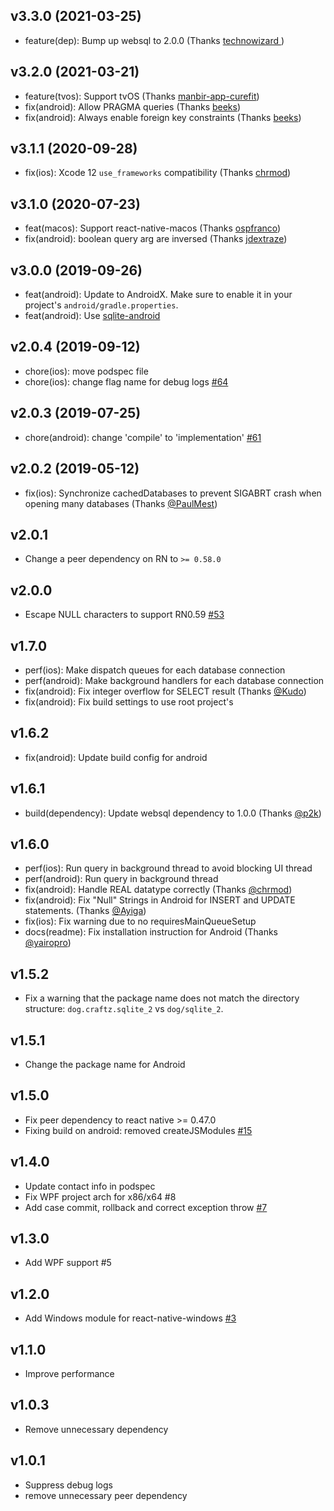 ## v3.3.0 (2021-03-25)

- feature(dep): Bump up websql to 2.0.0 (Thanks [technowizard ](https://github.com/craftzdog/react-native-sqlite-2/issues/93))

## v3.2.0 (2021-03-21)

- feature(tvos): Support tvOS (Thanks [manbir-app-curefit](https://github.com/craftzdog/react-native-sqlite-2/pull/89))
- fix(android): Allow PRAGMA queries (Thanks [beeks](https://github.com/craftzdog/react-native-sqlite-2/pull/91))
- fix(android): Always enable foreign key constraints (Thanks [beeks](https://github.com/craftzdog/react-native-sqlite-2/pull/92))

## v3.1.1 (2020-09-28)

- fix(ios): Xcode 12 `use_frameworks` compatibility (Thanks [chrmod](https://github.com/craftzdog/react-native-sqlite-2/pull/87))

## v3.1.0 (2020-07-23)

- feat(macos): Support react-native-macos (Thanks [ospfranco](https://github.com/craftzdog/react-native-sqlite-2/issues/81))
- fix(android): boolean query arg are inversed (Thanks [jdextraze](https://github.com/craftzdog/react-native-sqlite-2/issues/74))

## v3.0.0 (2019-09-26)

- feat(android): Update to AndroidX. Make sure to enable it in your project's `android/gradle.properties`.
- feat(android): Use [sqlite-android](https://github.com/requery/sqlite-android)

## v2.0.4 (2019-09-12)

- chore(ios): move podspec file
- chore(ios): change flag name for debug logs [#64](https://github.com/craftzdog/react-native-sqlite-2/pull/64)

## v2.0.3 (2019-07-25)

- chore(android): change 'compile' to 'implementation' [#61](https://github.com/craftzdog/react-native-sqlite-2/pull/61)

## v2.0.2 (2019-05-12)

- fix(ios): Synchronize cachedDatabases to prevent SIGABRT crash when opening many databases (Thanks [@PaulMest](https://github.com/craftzdog/react-native-sqlite-2/pull/58))

## v2.0.1

- Change a peer dependency on RN to `>= 0.58.0`

## v2.0.0

- Escape NULL characters to support RN0.59 [#53](https://github.com/craftzdog/react-native-sqlite-2/pull/53)

## v1.7.0

- perf(ios): Make dispatch queues for each database connection
- perf(android): Make background handlers for each database connection
- fix(android): Fix integer overflow for SELECT result (Thanks [@Kudo](https://github.com/Kudo))
- fix(android): Fix build settings to use root project's

## v1.6.2

- fix(android): Update build config for android

## v1.6.1

- build(dependency): Update websql dependency to 1.0.0 (Thanks [@p2k](https://github.com/p2k))

## v1.6.0

- perf(ios): Run query in background thread to avoid blocking UI thread
- perf(android): Run query in background thread
- fix(android): Handle REAL datatype correctly (Thanks [@chrmod](https://github.com/chrmod))
- fix(android): Fix "Null" Strings in Android for INSERT and UPDATE statements. (Thanks [@Ayiga](https://github.com/Ayiga))
- fix(ios): Fix warning due to no requiresMainQueueSetup
- docs(readme): Fix installation instruction for Android (Thanks [@yairopro](https://github.com/yairopro))

## v1.5.2

- Fix a warning that the package name does not match the directory structure: `dog.craftz.sqlite_2` vs `dog/sqlite_2`.

## v1.5.1

- Change the package name for Android

## v1.5.0

- Fix peer dependency to react native >= 0.47.0
- Fixing build on android: removed createJSModules [#15](https://github.com/craftzdog/react-native-sqlite-2/pull/15)

## v1.4.0

- Update contact info in podspec
- Fix WPF project arch for x86/x64 #8
- Add case commit, rollback and correct exception throw [#7](https://github.com/craftzdog/react-native-sqlite-2/pull/7)

## v1.3.0

- Add WPF support #5

## v1.2.0

- Add Windows module for react-native-windows [#3](https://github.com/craftzdog/react-native-sqlite-2/pull/3)

## v1.1.0

- Improve performance

## v1.0.3

- Remove unnecessary dependency

## v1.0.1

- Suppress debug logs
- remove unnecessary peer dependency
